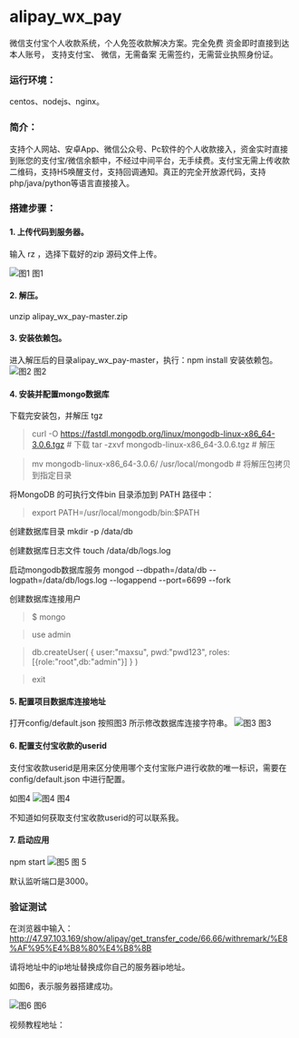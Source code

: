 # alipay_wx_pay
微信支付宝个人收款系统，个人免签收款解决方案。完全免费 资金即时直接到达本人账号， 支持支付宝、 微信，无需备案 无需签约，无需营业执照身份证。


### 运行环境： 
centos、nodejs、nginx。
### 简介：
  支持个人网站、安卓App、微信公众号、Pc软件的个人收款接入，资金实时直接到账您的支付宝/微信余额中，不经过中间平台，无手续费。支付宝无需上传收款二维码，支持H5唤醒支付，支持回调通知。真正的完全开放源代码，支持php/java/python等语言直接接入。

### 搭建步骤：

#### 1. 上传代码到服务器。

输入 rz ，选择下载好的zip 源码文件上传。

![图1](https://github.com/walkingmanc/MyPostImage/blob/master/alipay_wx_pay/1.png)
  图1



#### 2. 解压。
unzip  alipay_wx_pay-master.zip

#### 3. 安装依赖包。
进入解压后的目录alipay_wx_pay-master，执行：npm  install 安装依赖包。
![图2](https://github.com/walkingmanc/MyPostImage/blob/master/alipay_wx_pay/2.png)
图2 
#### 4. 安装并配置mongo数据库
 
下载完安装包，并解压 tgz

> curl -O https://fastdl.mongodb.org/linux/mongodb-linux-x86_64-3.0.6.tgz    # 下载
> tar -zxvf mongodb-linux-x86_64-3.0.6.tgz                                   # 解压

> mv  mongodb-linux-x86_64-3.0.6/ /usr/local/mongodb    # 将解压包拷贝到指定目录                   

将MongoDB 的可执行文件bin 目录添加到 PATH 路径中：
> export PATH=/usr/local/mongodb/bin:$PATH

创建数据库目录
mkdir -p /data/db

创建数据库日志文件
touch /data/db/logs.log

启动mongodb数据库服务
mongod --dbpath=/data/db --logpath=/data/db/logs.log --logappend --port=6699 --fork

创建数据库连接用户

> $ mongo

> use admin

> db.createUser(
     {
       user:"maxsu",
       pwd:"pwd123",
       roles:[{role:"root",db:"admin"}]
     }
  )

> exit


#### 5. 配置项目数据库连接地址
打开config/default.json  按照图3 所示修改数据库连接字符串。
![图3](https://github.com/walkingmanc/MyPostImage/blob/master/alipay_wx_pay/3.png)
图3 

#### 6. 配置支付宝收款的userid

支付宝收款userid是用来区分使用哪个支付宝账户进行收款的唯一标识，需要在config/default.json 中进行配置。

如图4
![图4](https://github.com/walkingmanc/MyPostImage/blob/master/alipay_wx_pay/4.png)
图4

不知道如何获取支付宝收款userid的可以联系我。


#### 7. 启动应用
 npm start 
 ![图5](https://github.com/walkingmanc/MyPostImage/blob/master/alipay_wx_pay/5.png)
 图 5
 
 默认监听端口是3000。
 
 ###  验证测试
 
 在浏览器中输入：http://47.97.103.169/show/alipay/get_transfer_code/66.66/withremark/%E8%AF%95%E4%B8%80%E4%B8%8B
 
 请将地址中的ip地址替换成你自己的服务器ip地址。
 
 如图6，表示服务器搭建成功。
 
 ![图6](https://github.com/walkingmanc/MyPostImage/blob/master/alipay_wx_pay/6.png)
 图6 
 
 
 
 
 
 
 

视频教程地址：



